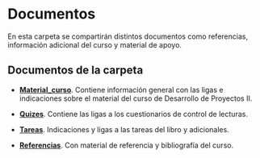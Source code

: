 # Documentos
En esta carpeta se compartirán distintos documentos como referencias, información adicional del curso y material de apoyo.

## Documentos de la carpeta

- [__Material_curso__](https://github.com/vcuspinera/UDG_MCD_Project_Dev_II/blob/main/docs/Material_curso.md). Contiene información general con las ligas e indicaciones sobre el material del curso de Desarrollo de Proyectos II.

- [__Quizes__](https://github.com/vcuspinera/UDG_MCD_Project_Dev_II/blob/main/docs/Quizes.md). Contiene las ligas a los cuestionarios de control de lecturas.

- [__Tareas__](https://github.com/vcuspinera/UDG_MCD_Project_Dev_II/blob/main/docs/Tareas.md). Indicaciones y ligas a las tareas del libro y adicionales.

- [__Referencias__](https://github.com/vcuspinera/UDG_MCD_Project_Dev_II/blob/main/docs/Referencias.md). Con material de referencia y bibliografía del curso.
